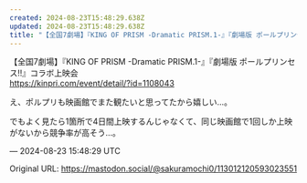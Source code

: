 ```yaml
---
created: 2024-08-23T15:48:29.638Z
updated: 2024-08-23T15:48:29.638Z
title: "【全国7劇場】『KING OF PRISM -Dramatic PRISM.1-』『劇場版 ポールプリンセス!!』コラボ上映会https://kinpri.co[...]"
---
```


<p>【全国7劇場】『KING OF PRISM -Dramatic PRISM.1-』『劇場版 ポールプリンセス!!』コラボ上映会<br /><a href="https://kinpri.com/event/detail/?id=1108043" target="_blank" rel="nofollow noopener noreferrer" translate="no"><span class="invisible">https://</span><span class="ellipsis">kinpri.com/event/detail/?id=11</span><span class="invisible">08043</span></a></p><p>え、ポルプリも映画館でまた観たいと思ってたから嬉しい…。</p><p>でもよく見たら1箇所で4日間上映するんじゃなくて、同じ映画館で1回しか上映がないから競争率が高そう…。</p>

&mdash; 2024-08-23 15:48:29 UTC

Original URL: https://mastodon.social/@sakuramochi0/113012120593023551
